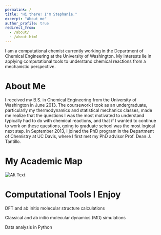 ```yaml
---
permalink: /
title: "Hi there! I'm Stephanie."
excerpt: "About me"
author_profile: true
redirect_from: 
  - /about/
  - /about.html
---
```


I am a computational chemist currently working in the Department of Chemical Engineering at the University of Washington. My interests lie in applying computational tools to understand chemical reactions from a mechanistic perspective. 

About Me
======
I received my B.S. in Chemical Engineering from the University of Washington in June 2013. The coursework I took as an undergraduate, particularly my thermodynamics and statistical mechanics classes, made me realize that the questions I was the most motivated to understand typically had to do with chemical reactions, and that if I wanted to continue to work on these questions, going to graduate school was the most logical next step. In September 2013, I joined the PhD program in the Department of Chemistry at UC Davis, where I first met my PhD advisor Prof. Dean J. Tantillo.  

My Academic Map
======
![Alt Text](/jobmap/job_map_animated_v1.gif)

Computational Tools I Enjoy
======
DFT and ab initio molecular structure calculations

Classical and ab initio molecular dynamics (MD) simulations

Data analysis in Python

